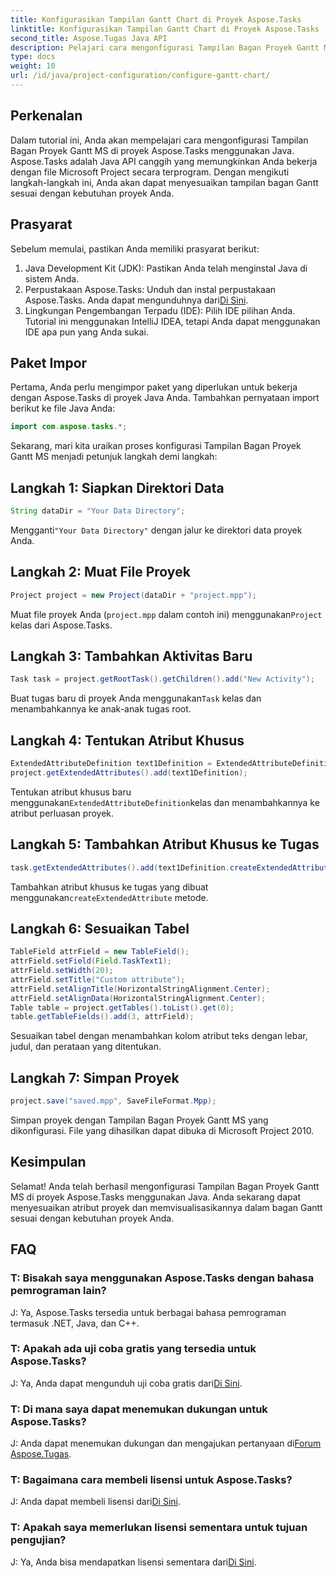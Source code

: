 ```yaml
---
title: Konfigurasikan Tampilan Gantt Chart di Proyek Aspose.Tasks
linktitle: Konfigurasikan Tampilan Gantt Chart di Proyek Aspose.Tasks
second_title: Aspose.Tugas Java API
description: Pelajari cara mengonfigurasi Tampilan Bagan Proyek Gantt MS di Aspose.Tasks menggunakan Java. Sesuaikan proyek dan visualisasikan dalam bagan Gantt dengan langkah demi langkah.
type: docs
weight: 10
url: /id/java/project-configuration/configure-gantt-chart/
---
```

## Perkenalan
Dalam tutorial ini, Anda akan mempelajari cara mengonfigurasi Tampilan Bagan Proyek Gantt MS di proyek Aspose.Tasks menggunakan Java. Aspose.Tasks adalah Java API canggih yang memungkinkan Anda bekerja dengan file Microsoft Project secara terprogram. Dengan mengikuti langkah-langkah ini, Anda akan dapat menyesuaikan tampilan bagan Gantt sesuai dengan kebutuhan proyek Anda.
## Prasyarat
Sebelum memulai, pastikan Anda memiliki prasyarat berikut:
1. Java Development Kit (JDK): Pastikan Anda telah menginstal Java di sistem Anda.
2.  Perpustakaan Aspose.Tasks: Unduh dan instal perpustakaan Aspose.Tasks. Anda dapat mengunduhnya dari[Di Sini](https://releases.aspose.com/tasks/java/).
3. Lingkungan Pengembangan Terpadu (IDE): Pilih IDE pilihan Anda. Tutorial ini menggunakan IntelliJ IDEA, tetapi Anda dapat menggunakan IDE apa pun yang Anda sukai.
## Paket Impor
Pertama, Anda perlu mengimpor paket yang diperlukan untuk bekerja dengan Aspose.Tasks di proyek Java Anda. Tambahkan pernyataan import berikut ke file Java Anda:
```java
import com.aspose.tasks.*;
```
Sekarang, mari kita uraikan proses konfigurasi Tampilan Bagan Proyek Gantt MS menjadi petunjuk langkah demi langkah:
## Langkah 1: Siapkan Direktori Data
```java
String dataDir = "Your Data Directory";
```
 Mengganti`"Your Data Directory"` dengan jalur ke direktori data proyek Anda.
## Langkah 2: Muat File Proyek
```java
Project project = new Project(dataDir + "project.mpp");
```
Muat file proyek Anda (`project.mpp` dalam contoh ini) menggunakan`Project` kelas dari Aspose.Tasks.
## Langkah 3: Tambahkan Aktivitas Baru
```java
Task task = project.getRootTask().getChildren().add("New Activity");
```
 Buat tugas baru di proyek Anda menggunakan`Task` kelas dan menambahkannya ke anak-anak tugas root.
## Langkah 4: Tentukan Atribut Khusus
```java
ExtendedAttributeDefinition text1Definition = ExtendedAttributeDefinition.createTaskDefinition(ExtendedAttributeTask.Text1, null);
project.getExtendedAttributes().add(text1Definition);
```
 Tentukan atribut khusus baru menggunakan`ExtendedAttributeDefinition`kelas dan menambahkannya ke atribut perluasan proyek.
## Langkah 5: Tambahkan Atribut Khusus ke Tugas
```java
task.getExtendedAttributes().add(text1Definition.createExtendedAttribute("Activity attribute"));
```
 Tambahkan atribut khusus ke tugas yang dibuat menggunakan`createExtendedAttribute` metode.
## Langkah 6: Sesuaikan Tabel
```java
TableField attrField = new TableField();
attrField.setField(Field.TaskText1);
attrField.setWidth(20);
attrField.setTitle("Custom attribute");
attrField.setAlignTitle(HorizontalStringAlignment.Center);
attrField.setAlignData(HorizontalStringAlignment.Center);
Table table = project.getTables().toList().get(0);
table.getTableFields().add(3, attrField);
```
Sesuaikan tabel dengan menambahkan kolom atribut teks dengan lebar, judul, dan perataan yang ditentukan.
## Langkah 7: Simpan Proyek
```java
project.save("saved.mpp", SaveFileFormat.Mpp);
```
Simpan proyek dengan Tampilan Bagan Proyek Gantt MS yang dikonfigurasi. File yang dihasilkan dapat dibuka di Microsoft Project 2010.
## Kesimpulan
Selamat! Anda telah berhasil mengonfigurasi Tampilan Bagan Proyek Gantt MS di proyek Aspose.Tasks menggunakan Java. Anda sekarang dapat menyesuaikan atribut proyek dan memvisualisasikannya dalam bagan Gantt sesuai dengan kebutuhan proyek Anda.
## FAQ
### T: Bisakah saya menggunakan Aspose.Tasks dengan bahasa pemrograman lain?
J: Ya, Aspose.Tasks tersedia untuk berbagai bahasa pemrograman termasuk .NET, Java, dan C++.
### T: Apakah ada uji coba gratis yang tersedia untuk Aspose.Tasks?
 J: Ya, Anda dapat mengunduh uji coba gratis dari[Di Sini](https://releases.aspose.com/).
### T: Di mana saya dapat menemukan dukungan untuk Aspose.Tasks?
J: Anda dapat menemukan dukungan dan mengajukan pertanyaan di[Forum Aspose.Tugas](https://forum.aspose.com/c/tasks/15).
### T: Bagaimana cara membeli lisensi untuk Aspose.Tasks?
 J: Anda dapat membeli lisensi dari[Di Sini](https://purchase.aspose.com/buy).
### T: Apakah saya memerlukan lisensi sementara untuk tujuan pengujian?
 J: Ya, Anda bisa mendapatkan lisensi sementara dari[Di Sini](https://purchase.aspose.com/temporary-license/).